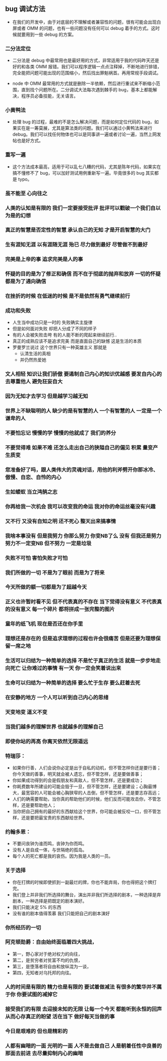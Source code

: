 ## bug 调试方法
- 在我们的开发中，由于对底层的不理解或者兼容性的问题，很有可能会出现白屏或者 OMM 的问题，也有一些问题没有任何可以 debug 着手的方式。这时候就要用到一些 debug 的方案。

### 二分法定位
- 二分法是 debug 中最常用也是最好用的方式，非常适用于我的代码昨天还是好的和各类 OMM 报错。我们可以程序逻辑一点点注释掉，不断地进行排错，完全能把问题可能出现的范围缩小，然后找出罪魁祸首。再用常规手段调试。

- node 中 OMM 最常用的方式就是删除一半依赖，然后进行重试来不断缩小范围，直到找个问题所在。二分调试大法每次遇到棘手的 bug，基本上都能解决，程序员必备技能，无关语言。

### 小黄鸭法
- 处理 bug 的过程，最难的不是怎么解决问题，而是如何定位代码的 bug，如果实在是一筹莫展，尤其是算法类的问题。我们可以通过小黄鸭法来进行 debug。我们可以找任何物体也可以是同事讲一遍或者讨论一遍，当然上网发帖也是好方式。

### 重写一遍
- 这个方法成本最高，适用于可以乱七八糟的代码，尤其是陈年代码，如果实在搞不懂修不了 bug，可以加好测试用例重新写一遍。毕竟很多的 bug 其实都是 typo。

### 虽不能至 心向往之

### 人类的认知是有限的 我们一定要接受批评 批评可以戳破一个我们自以为是的幻想

### 真正的智慧是否定性的智慧  承认自己的无知 才是开启智慧的大门

### 生有涯知无涯 以有涯随无涯 殆已 尽力做到最好 尽管做不到最好 

### 完美是上帝的事  追求完美是人的事

### 怀疑的目的是为了修正和确信 而不在于彻底的抛弃和放弃 一切的怀疑都是为了通向确信

### 在挫折的时候 在低迷的时候  是不是依然有勇气继续前行

### 成功和失败
- 人生当中成功只是一时的 失败确实主旋律 
- 但是如何面对失败 却把人分成了不同的样子 
- 有的人会被失败击垮 有的人能不断的爬起来继续前行.. 
- 真正的成熟应该不是追求完美 而是直面自己的缺憾 这是生活的本质 
- 罗曼罗兰说过 这个世界只有一种英雄主义 那就是 
    - 认清生活的真相 
    - 并仍然热爱她

### 文人相轻  知识让我们骄傲 要遏制自己内心的知识优越感 要发自内心的去尊重他人 避免狂妄自大

### 因为无知才去学习  但是越学习越无知

### 世界上不缺聪明的人  缺少的是有智慧的人 一个有智慧的人 一定是一个谦卑的人

### 不要怕忘记 慢慢的学  慢慢的他就成了 我们的养分

### 不要觉得难  如果不难  还怎么走出自己的狭隘自己的偏见 积累 量变产生质变

### 您准备好了吗，跟人类伟大的灵魂对话，用他的利斧劈开你那冰冷、傲慢、自恋、自怜的内心

### 生如蝼蚁 当立鸿鹄之志

### 你再给我一次机会 我可以改变我的命运  我对你的命运丝毫没有兴趣

### 又不行  又没有自知之明 还不死心 整天出来搞事情

### 我啥本事没有 但是我努力  你那么努力 你变NB了么 没有  但我还是努力 努力不一定变NB 但不努力 一定是垃圾

### 失败不可怕  害怕失败才可怕

### 我们所做的一切 不是为了眼前 而是为了将来

### 今天所做的额一切都是为了超越今天

### 正义也许暂时看不见  但不代表真的不存在 当下觉得没有意义  不代表真的没有意义 每一个碎片 都将拼成一张完整的图片

### 童年的纸飞机 现在是否还在你手里

### 理想还是存在的  但是追求理想的过程也许会很痛苦  但是还要为理想保留一席之地

### 生活可以归结为一种简单的选择 不是忙于真正的生活 就是一步步地走向死亡 让你难过的事情 有一天 你一定会笑着说出来

### 生命可以归结为一种简单的选择 要么忙于生存 要么赶着去死

### 在安静的地方 一个人可以听到自己内心的思绪

### 天变地变 道义不变

### 当我们越多的理解世界 也就越多的理解自己

### 即使你站的再高 你离天依然无限遥远 

### 特瑞莎：
- 如果你行善，人们会说你必定是出于自私的动机，但不管怎样你还是要行善；你今天做的善事，明天就会被人遗忘，但不管怎样，还是要做善事；
- 你如果成功得到的会是假朋友和真敌人，但不管怎样，还是要成功；
- 你耗费数年所建设的可能会毁于一旦，但不管怎样，还是要建设；心胸最博大，最宽容的人可能会被心胸狭窄的人击倒，但不管怎样，还是要志存高远；
- 人们的确需要帮助，当你真的帮助他们的时候，他们反而可能攻击你，不管怎样，还是要帮助他人；
- 当你把自己拥有的最好的东西献给这个世界，你可能会被反咬一口，但不管怎样，还是要把最宝贵的东西献给世界。

### 约翰多恩：
- 不要问丧钟为谁而鸣，丧钟为你而鸣。
- 没有人是自成一体，与世隔绝的孤岛。
- 每个人的死亡都是我的哀伤。因为我是人类的一员。

### 关于选择
- 你在打牌的时候即使抓到一副最烂的牌，你也不能弃局，你也得把这个牌打完。
- 我们登上并非我们所选择的舞台，演出并非我们所选择的剧本，一种选择是弃剧本，一种选择是把既定的剧本演好。
- 我们只能决定 5% 的东西
- 没有谁的剧本值得羡慕  我们只能把自己的剧本演好

### 你所经历的一切 

### 阿克顿勋爵：自由始终面临着四大挑战，
- 第一，野心家对于绝对权力的向往，
- 第二，是贫穷者对贫富不均的仇恨，
- 第三，是堕落者将自由和放纵混为一谈，
- 第四，无知者对乌托邦的向往。

### 人的时间是有限的 精力也是有限的 要试着做减法 有很多的繁华并不属于你 你要试图的减掉它

### 接受我们的有限 去迎接未知的无限 让每一个今天 都能听到永恒的回声 从而心存真正的盼望 活在当下 做好每天当做的事

### 今日是艰难的 但也是精彩的

### 人都有幽暗的一面 光明的一面 人不是去做自己 人是朝着任性中良善的那面去前进 去尽量抑制内心的幽暗
